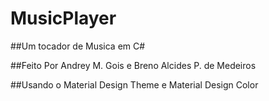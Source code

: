 # MusicPlayer
##Um tocador de Musica em C#

##Feito Por Andrey M. Gois e Breno Alcides P. de Medeiros

##Usando o Material Design Theme e Material Design Color
